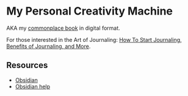# My Personal Creativity Machine

AKA my [commonplace book](https://en.wikipedia.org/wiki/Commonplace_book) in digital format.

For those interested in the Art of Journaling: [How To Start Journaling, Benefits of Journaling, and More](https://dailystoic.com/journaling/).

## Resources

* [Obsidian](https://obsidian.md/)
* [Obsidian help](https://help.obsidian.md/How+to/Internal+link)

